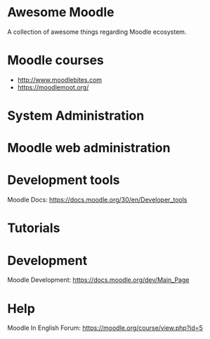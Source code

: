  # Awesome Moodle
 A collection of awesome things regarding Moodle ecosystem.

 # Moodle courses
 * http://www.moodlebites.com
 * https://moodlemoot.org/

# System Administration

# Moodle web administration

# Development tools
Moodle Docs: https://docs.moodle.org/30/en/Developer_tools

# Tutorials

# Development
Moodle Development: https://docs.moodle.org/dev/Main_Page

# Help
Moodle In English Forum: https://moodle.org/course/view.php?id=5
